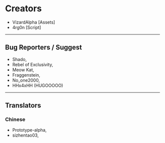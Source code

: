 # Creators
- VizardAlpha [Assets]
- 4rg0n [Script]

---
## Bug Reporters / Suggest
- Shado,
- Rebel of Exclusivity,
- Meow Kat,
- Fraggenstein,
- No_one2000,
- HHx4xHH (HUGOOOOO)

---

## Translators
### Chinese
- Prototype-alpha,
- sizhentao03,
